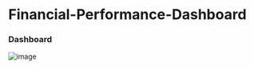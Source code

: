 # Financial-Performance-Dashboard
### Dashboard
![image](https://github.com/user-attachments/assets/ca91bf9c-346c-4f53-be82-9e1f59ab3d88)


